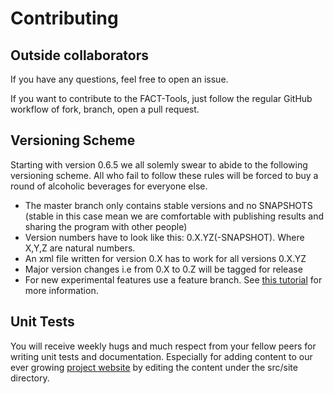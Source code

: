 # Contributing

## Outside collaborators

If you have any questions, feel free to open an issue.

If you want to contribute to the FACT-Tools, just follow
the regular GitHub workflow of fork, branch, open a pull request.

## Versioning Scheme

Starting with version 0.6.5 we all solemly swear to abide to the following versioning scheme. All who fail to follow these rules will be forced
to buy a round of alcoholic beverages for everyone else.

* The master branch only contains stable versions and no SNAPSHOTS (stable in this case mean we are comfortable with publishing results and sharing the program with other people)
* Version numbers have to look like this:  0.X.YZ(-SNAPSHOT). Where X,Y,Z are natural numbers.
* An xml file written for version 0.X has to work for all versions 0.X.YZ
* Major version changes i.e from 0.X to 0.Z will be tagged for release
* For new experimental features use a feature branch. See [this tutorial](http://git-scm.com/book/en/Git-Branching-Basic-Branching-and-Merging) for more information.

## Unit Tests

You will receive weekly hugs and much respect from your fellow peers for writing unit tests and documentation. 
Especially for adding content to our ever growing [project website](http://sfb876.tu-dortmund.de/FACT/) by editing
the content under the src/site directory.
